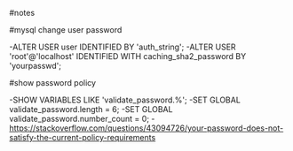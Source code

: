 #notes

#mysql change user password

-ALTER USER user IDENTIFIED BY 'auth_string';
-ALTER USER 'root'@'localhost' IDENTIFIED WITH caching_sha2_password BY 'yourpasswd';

#show password policy

-SHOW VARIABLES LIKE 'validate_password.%';
-SET GLOBAL validate_password.length = 6;
-SET GLOBAL validate_password.number_count = 0;
-https://stackoverflow.com/questions/43094726/your-password-does-not-satisfy-the-current-policy-requirements
